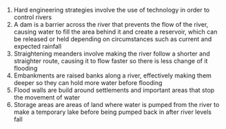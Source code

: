 1. Hard engineering strategies involve the use of technology in order to control rivers
2. A dam is a barrier across the river that prevents the flow of the river, causing water to fill the area behind it and create a reservoir, which can be released or held depending on circumstances such as current and expected rainfall
3. Straightening meanders involve making the river follow a shorter and straighter route, causing it to flow faster so there is less change of it flooding
4. Embankments are raised banks along a river, effectively making them deeper so they can hold more water before flooding
5. Flood walls are build around settlements and important areas that stop the movement of water
6. Storage areas are areas of land where water is pumped from the river to make a temporary lake before being pumped back in after river levels fall
